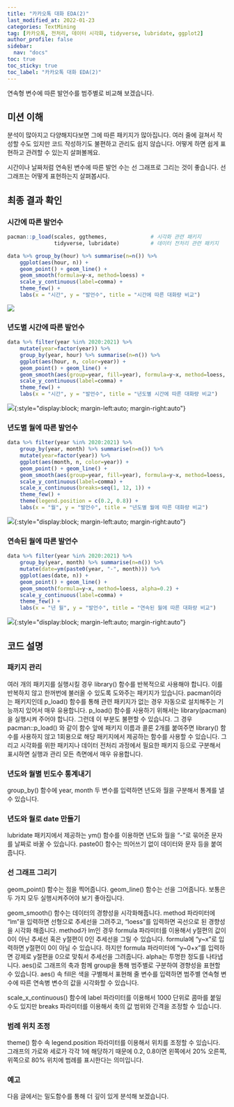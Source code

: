 ```yaml
---
title: "카카오톡 대화 EDA(2)"
last_modified_at: 2022-01-23
categories: TextMining
tag: [카카오톡, 전처리, 데이터 시각화, tidyverse, lubridate, ggplot2]
author_profile: false
sidebar:
  nav: "docs"
toc: true
toc_sticky: true
toc_label: "카카오톡 대화 EDA(2)"
---
```

<div class="notice--success">
연속형 변수에 따른 발언수를 범주별로 비교해 보겠습니다.
</div>

## 미션 이해

분석이 많아지고 다양해지다보면 그에 따른 패키지가 많아집니다. 여러 줄에 걸쳐서 작성할 수도 있지만 코드 작성하기도 불편하고 관리도 쉽지 않습니다. 어떻게 하면 쉽게 표현하고 관려할 수 있는지 살펴볼께요.

시간이나 날짜처럼 연속된 변수에 따른 발언 수는 선 그래프로 그리는 것이 좋습니다. 선 그래프는 어떻게 표현하는지 살펴봅시다.

## 최종 결과 확인

### 시간에 따른 발언수

``` r
pacman::p_load(scales, ggthemes,              # 시각화 관련 패키지
               tidyverse, lubridate)          # 데이터 전처리 관련 패키지

data %>% group_by(hour) %>% summarise(n=n()) %>% 
    ggplot(aes(hour, n)) +
    geom_point() + geom_line() +
    geom_smooth(formula=y~x, method=loess) +
    scale_y_continuous(label=comma) +
    theme_few() +
    labs(x = "시간", y = "발언수", title = "시간에 따른 대화량 비교")
```

![](https://raw.githubusercontent.com/cysics/cysics.github.io/master/_posts/2022-01-23-kakaotalk-eda2_files/figure-gfm/n_by_hour-1.png)<!-- -->

### 년도별 시간에 따른 발언수

``` r
data %>% filter(year %in% 2020:2021) %>% 
    mutate(year=factor(year)) %>% 
    group_by(year, hour) %>% summarise(n=n()) %>% 
    ggplot(aes(hour, n, color=year)) +
    geom_point() + geom_line() +
    geom_smooth(aes(group=year, fill=year), formula=y~x, method=loess, alpha=0.2) +
    scale_y_continuous(label=comma) +
    theme_few() +
    labs(x = "시간", y = "발언수", title = "년도별 시간에 따른 대화량 비교")
```

![](https://raw.githubusercontent.com/cysics/cysics.github.io/master/_posts/2022-01-23-kakaotalk-eda2_files/figure-gfm/n_by_hour_per_year-1.png){:style="display:block; margin-left:auto; margin-right:auto"}

### 년도별 월에 따른 발언수

``` r
data %>% filter(year %in% 2020:2021) %>% 
    group_by(year, month) %>% summarise(n=n()) %>% 
    mutate(year=factor(year)) %>% 
    ggplot(aes(month, n, color=year)) +
    geom_point() + geom_line() +
    geom_smooth(aes(group=year, fill=year), formula=y~x, method=loess, alpha=0.2) +
    scale_y_continuous(label=comma) +
    scale_x_continuous(breaks=seq(1, 12, 1)) +
    theme_few() +
    theme(legend.position = c(0.2, 0.8)) +
    labs(x = "월", y = "발언수", title = "년도별 월에 따른 대화량 비교")
```

![](https://raw.githubusercontent.com/cysics/cysics.github.io/master/_posts/2022-01-23-kakaotalk-eda2_files/figure-gfm/n_by_month_per_year-1.png){:style="display:block; margin-left:auto; margin-right:auto"}

### 연속된 월에 따른 발언수

``` r
data %>% filter(year %in% 2020:2021) %>% 
    group_by(year, month) %>% summarise(n=n()) %>% 
    mutate(date=ym(paste0(year, "-", month))) %>% 
    ggplot(aes(date, n)) +
    geom_point() + geom_line() +
    geom_smooth(formula=y~x, method=loess, alpha=0.2) +
    scale_y_continuous(label=comma) +
    theme_few() +
    labs(x = "년 월", y = "발언수", title = "연속된 월에 따른 대화량 비교")
```

![](https://raw.githubusercontent.com/cysics/cysics.github.io/master/_posts/2022-01-23-kakaotalk-eda2_files/figure-gfm/n_by_month-1.png){:style="display:block; margin-left:auto; margin-right:auto"}

## 코드 설명

### 패키지 관리

여러 개의 패키지를 실행시킬 경우 library() 함수를 반복적으로 사용해야 합니다. 이를 반복하지 않고 한꺼번에 불러올 수 있도록 도와주는 패키지가 있습니다. pacman이라는 패키지인데 p\_load() 함수를 통해 관련 패키지가 없는 경우 자동으로 설치해주는 기능까지 있어서 매우 유용합니다. p\_load() 함수를 사용하기 위해서는 library(pacman)을 실행시켜 주어야 합니다. 그런데 이 부분도 불편할 수 있습니다. 그 경우 pacman::p\_load() 와 같이 함수 앞에 패키지 이름과 콜론 2개를 붙여주면 library() 함수를 사용하지 않고 1회용으로 해당 패키지에서 제공하는 함수를 사용할 수 있습니다. 그리고 시각화를 위한 패키지나 데이터 전처리 과정에서 필요한 패키지 등으로 구분해서 표시하면 실행과 관리 모든 측면에서 매우 유용합니다.

### 년도와 월별 빈도수 통계내기

group\_by() 함수에 year, month 두 변수를 입력하면 년도와 월을 구분해서 통계를 낼 수 있습니다.

### 년도와 월로 date 만들기

lubridate 패키지에서 제공하는 ym() 함수를 이용하면 년도와 월을 “-”로 묶어준 문자를 날짜로 바꿀 수 있습니다. paste0() 함수는 띄어쓰기 없이 데이터와 문자 등을 붙여줍니다.

### 선 그래프 그리기

geom\_point() 함수는 점을 찍어줍니다. geom\_line() 함수는 선을 그어줍니다. 보통은 두 가지 모두 실행시켜주어야 보기 좋아집니다.

geom\_smooth() 함수는 데이터의 경향성을 시각화해줍니다. method 파라미터에 “lm”을 입력하면 선형으로 추세선을 그려주고, “loess”를 입력하면 곡선으로 된 경향성을 시각화 해줍니다. method가 lm인 경우 formula 파라미터를 이용해서 y절편의 값이 0이 아닌 추세선 혹은 y절편이 0인 추세선을 그릴 수 있습니다. formula에 “y\~x”로 입력하면 y절편이 0이 아닐 수 있습니다. 하지만 formula 파라미터에 “y\~0+x”를 입력하면 강제로 y절편을 0으로 맞춰서 추세선을 그려줍니다. alpha는 투명한 정도를 나타냅니다. aes()로 그래프의 축과 함께 group을 통해 범주별로 구분하여 경향성을 표현할 수 있습니다. aes() 속 fill은 색을 구별해서 표현해 줄 변수를 입력하면 범주별 연속형 변수에 따른 연속병 변수의 값을 시각화할 수 있습니다.

scale\_x\_continuous() 함수에 label 파라미터를 이용해서 1000 단위로 콤마를 붙일 수도 있지만 breaks 파라미터를 이용해서 축의 값 범위와 간격을 조정할 수 있습니다.

### 범례 위치 조정

theme() 함수 속 legend.position 파라미터를 이용해서 위치를 조정할 수 있습니다. 그래프의 가로와 세로가 각각 1에 해당하기 때문에 0.2, 0.8이면 왼쪽에서 20% 오른쪽, 위쪽으로 80% 위치에 범례를 표시한다는 의미입니다.

### 예고

다음 글에서는 밀도함수를 통해 더 깊이 있게 분석해 보겠습니다.
